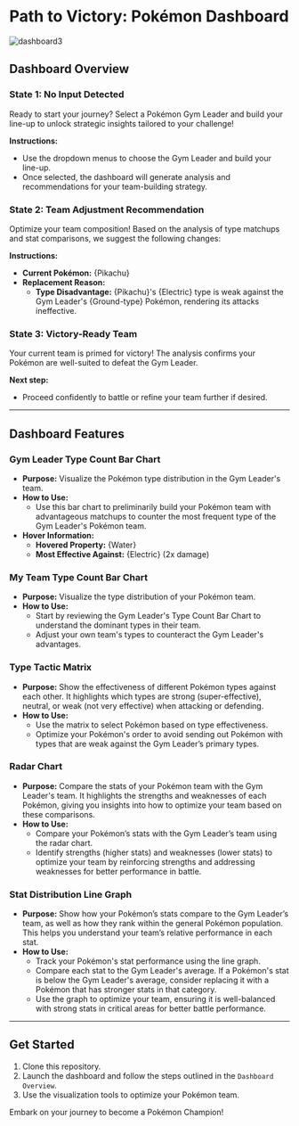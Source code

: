 # Path to Victory: Pokémon Dashboard
![dashboard3](https://github.com/user-attachments/assets/20af3ee0-5e7c-4c35-89d0-8ac7cbca1ff2)

## Dashboard Overview

### State 1: No Input Detected  
Ready to start your journey? Select a Pokémon Gym Leader and build your line-up to unlock strategic insights tailored to your challenge!

**Instructions:**
- Use the dropdown menus to choose the Gym Leader and build your line-up.
- Once selected, the dashboard will generate analysis and recommendations for your team-building strategy.

### State 2: Team Adjustment Recommendation 
Optimize your team composition! Based on the analysis of type matchups and stat comparisons, we suggest the following changes:

**Instructions:**
- **Current Pokémon:** {Pikachu}
- **Replacement Reason:**  
  - **Type Disadvantage:** {Pikachu}'s {Electric} type is weak against the Gym Leader's {Ground-type} Pokémon, rendering its attacks ineffective.

### State 3: Victory-Ready Team
Your current team is primed for victory! The analysis confirms your Pokémon are well-suited to defeat the Gym Leader.

**Next step:**
- Proceed confidently to battle or refine your team further if desired.

---

## Dashboard Features

### Gym Leader Type Count Bar Chart
- **Purpose:** Visualize the Pokémon type distribution in the Gym Leader's team.
- **How to Use:**
  - Use this bar chart to preliminarily build your Pokémon team with advantageous matchups to counter the most frequent type of the Gym Leader's Pokémon team.
- **Hover Information:**  
  - **Hovered Property:** {Water}  
  - **Most Effective Against:** {Electric} (2x damage)

### My Team Type Count Bar Chart
- **Purpose:** Visualize the type distribution of your Pokémon team.
- **How to Use:**
  - Start by reviewing the Gym Leader's Type Count Bar Chart to understand the dominant types in their team.
  - Adjust your own team's types to counteract the Gym Leader's advantages.

### Type Tactic Matrix
- **Purpose:** Show the effectiveness of different Pokémon types against each other. It highlights which types are strong (super-effective), neutral, or weak (not very effective) when attacking or defending.
- **How to Use:**
  - Use the matrix to select Pokémon based on type effectiveness.
  - Optimize your Pokémon's order to avoid sending out Pokémon with types that are weak against the Gym Leader’s primary types.

### Radar Chart
- **Purpose:** Compare the stats of your Pokémon team with the Gym Leader's team. It highlights the strengths and weaknesses of each Pokémon, giving you insights into how to optimize your team based on these comparisons.
- **How to Use:**
  - Compare your Pokémon’s stats with the Gym Leader’s team using the radar chart.
  - Identify strengths (higher stats) and weaknesses (lower stats) to optimize your team by reinforcing strengths and addressing weaknesses for better performance in battle.

### Stat Distribution Line Graph
- **Purpose:** Show how your Pokémon’s stats compare to the Gym Leader’s team, as well as how they rank within the general Pokémon population. This helps you understand your team’s relative performance in each stat.
- **How to Use:**
  - Track your Pokémon's stat performance using the line graph.
  - Compare each stat to the Gym Leader's average. If a Pokémon's stat is below the Gym Leader's average, consider replacing it with a Pokémon that has stronger stats in that category.
  - Use the graph to optimize your team, ensuring it is well-balanced with strong stats in critical areas for better battle performance.

---

## Get Started
1. Clone this repository.
2. Launch the dashboard and follow the steps outlined in the `Dashboard Overview`.
3. Use the visualization tools to optimize your Pokémon team.

Embark on your journey to become a Pokémon Champion!
